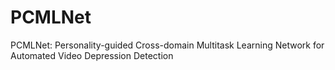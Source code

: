 # PCMLNet
PCMLNet: Personality-guided Cross-domain Multitask Learning Network for Automated Video Depression Detection
